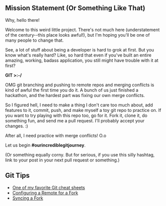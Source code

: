 ## Mission Statement (Or Something Like That)

Why, hello there!

Welcome to this weird little project. There's not much here (understatement of the century--this place looks awful!), but I'm hoping you'll be one of many people to change that.

See, a lot of stuff about being a developer is hard to grok at first. But you know what's really hard? Like, so hard that even if you've built an entire amazing, working, badass application, you still might have trouble with it at first? 

**GIT >:-/**

OMG git branching and pushing to remote repos and merging conflicts is kind of awful the first time you do it. A bunch of us just finished a hackathon, and the hardest part was fixing our own merge conflicts.

So I figured hell, I need to make a thing I don't care too much about, add features to it, commit, push, and make myself a toy git repo to practice on. If you want to try playing with this repo too, go for it. Fork it, clone it, do something fun, and send me a pull request. I'll probably accept your changes. :)

After all, I need practice with merge conflicts! O.o

Let us begin **#ourincrediblegitjourney**.

(Or something equally corny. But for serious, if you use this silly hashtag, link to your post in your next pull request or something.)

## Git Tips

* [One of my favorite Git cheat sheets](https://education.github.com/git-cheat-sheet-education.pdf)
* [Configuring a Remote for a Fork](https://help.github.com/articles/configuring-a-remote-for-a-fork/)
* [Syncing a Fork](https://help.github.com/articles/syncing-a-fork/)

